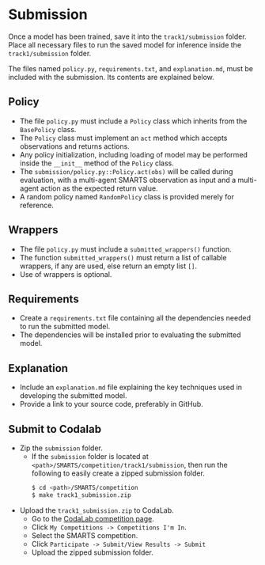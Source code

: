 # Submission
Once a model has been trained, save it into the `track1/submission` folder. Place all necessary files to run the saved model for inference inside the `track1/submission` folder.

The files named `policy.py`, `requirements.txt`, and `explanation.md`, must be included with the submission. Its contents are explained below.

## Policy
+ The file `policy.py` must include a `Policy` class which inherits from the `BasePolicy` class.
+ The `Policy` class must implement an `act` method which accepts observations and returns actions.
+ Any policy initialization, including loading of model may be performed inside the `__init__` method of the `Policy` class.
+ The `submission/policy.py::Policy.act(obs)` will be called during evaluation, with a multi-agent SMARTS observation as input and a multi-agent action as the expected return value.
+ A random policy named `RandomPolicy` class is provided merely for reference.

## Wrappers
+ The file `policy.py` must include a `submitted_wrappers()` function.
+ The function `submitted_wrappers()` must return a list of callable wrappers, if any are used, else return an empty list `[]`. 
+ Use of wrappers is optional.

## Requirements
+ Create a `requirements.txt` file containing all the dependencies needed to run the submitted model. 
+ The dependencies will be installed prior to evaluating the submitted model.

## Explanation
+ Include an `explanation.md` file explaining the key techniques used in developing the submitted model.
+ Provide a link to your source code, preferably in GitHub.

## Submit to Codalab
+ Zip the `submission` folder. 
    + If the `submission` folder is located at `<path>/SMARTS/competition/track1/submission`, then run the following to easily create a zipped submission folder. 
        ```bash
        $ cd <path>/SMARTS/competition
        $ make track1_submission.zip 
        ```
+ Upload the `track1_submission.zip` to CodaLab.
    + Go to the [CodaLab competition page](https://codalab.lisn.upsaclay.fr/).
    + Click `My Competitions -> Competitions I'm In`.
    + Select the SMARTS competition.
    + Click `Participate -> Submit/View Results -> Submit`
    + Upload the zipped submission folder.
